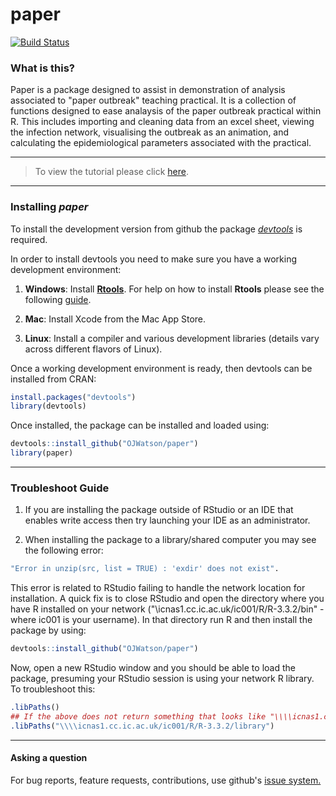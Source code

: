 # paper

[![Build Status](https://travis-ci.org/OJWatson/paper.png?branch=master)](https://travis-ci.org/OJWatson/paper)

### What is this?

Paper is a package designed to assist in demonstration of analysis associated to "paper outbreak" teaching practical. It is a collection of functions designed to ease analaysis of the paper outbreak practical within R. This includes importing and cleaning data from an excel sheet, viewing the infection network, visualising the outbreak as an animation, and calculating the epidemiological parameters associated with the practical.

***
> To view the tutorial please click [here](https://cdn.rawgit.com/OJWatson/paper/51f72b0773dc743d7c1c29d311b5faa762891cb7/tutorials/Animated-Network-Dynamic.html).

***

### Installing *paper*

To install the development version from github the package [*devtools*](https://github.com/hadley/devtools) is required.

In order to install devtools you need to make sure you have a working development environment:

1. **Windows**: Install **[Rtools](https://cran.r-project.org/bin/windows/Rtools/)**. For help on how to install **Rtools** please see the following [guide](https://github.com/stan-dev/rstan/wiki/Install-Rtools-for-Windows).

2. **Mac**: Install Xcode from the Mac App Store.

3. **Linux**: Install a compiler and various development libraries (details vary across different flavors of Linux).

Once a working development environment is ready, then devtools can be installed from CRAN:

```r
install.packages("devtools")
library(devtools)
```
Once installed, the package can be installed and loaded using:

```r
devtools::install_github("OJWatson/paper")
library(paper)
```

***
### Troubleshoot Guide

1. If you are installing the package outside of RStudio or an IDE that enables write access then try launching your IDE as an administrator. 

2. When installing the package to a library/shared computer you may see the following error:
```r
"Error in unzip(src, list = TRUE) : 'exdir' does not exist".
```
This error is related to RStudio failing to handle the network location for installation. A quick fix is to close RStudio and open the directory where you have R installed on your network ("\\icnas1.cc.ic.ac.uk/ic001/R/R-3.3.2/bin" - where ic001 is your username). In that directory run R and then install the package by using:
```r
devtools::install_github("OJWatson/paper")
```
Now, open a new RStudio window and you should be able to load the package, presuming your RStudio session is using your network R library. To troubleshoot this:
``` r 
.libPaths()
## If the above does not return something that looks like "\\\\icnas1.cc.ic.ac.uk/ic001/R/R-3.3.2/library" then add the library path:
.libPaths("\\\\icnas1.cc.ic.ac.uk/ic001/R/R-3.3.2/library")
```
***

#### Asking a question

For bug reports, feature requests, contributions, use github's [issue system.](https://github.com/OJWatson/paper/issues)
